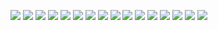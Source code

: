![](images/Chinese-zh.wikivoyage.org.png)
![](images/Dutch-nl.wikivoyage.org.png)
![](images/English-en.wikivoyage.org.png)
![](images/French-fr.wikivoyage.org.png)
![](images/German-de.wikivoyage.org.png)
![](images/Greek-el.wikivoyage.org.png)
![](images/Hebrew-he.wikivoyage.org.png)
![](images/Italian-it.wikivoyage.org.png)
![](images/Polish-pl.wikivoyage.org.png)
![](images/Portuguese-pt.wikivoyage.org.png)
![](images/Romanian-ro.wikivoyage.org.png)
![](images/Russian-ru.wikivoyage.org.png)
![](images/Spanish-es.wikivoyage.org.png)
![](images/Swedish-sv.wikivoyage.org.png)
![](images/Ukrainian-uk.wikivoyage.org.png)
![](images/Vietnamese-vi.wikivoyage.org.png)
